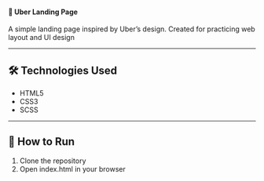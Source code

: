 #### **🚗 Uber Landing Page**

A simple landing page inspired by Uber’s design. Created for practicing web layout and UI design

---

## **🛠 Technologies Used**

- HTML5  
- CSS3  
- SCSS

---

## **🚀 How to Run**
1. Clone the repository
2. Open index.html in your browser


